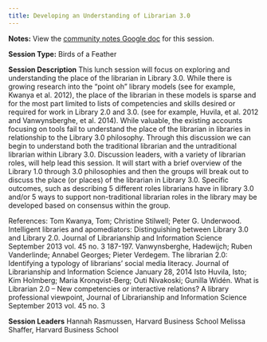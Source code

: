 ```yaml
---
title: Developing an Understanding of Librarian 3.0
---
```


**Notes:** View the [community notes Google doc](https://docs.google.com/document/d/1C1ERALExkqMUPsIjWHhQdrz7NOVFS9rlltOSRUqDn2I/ "Developing an Understanding of Librarian 3.0 - community notes") for this session.

**Session Type:** Birds of a Feather

**Session Description**
This lunch session will focus on exploring and understanding the place of the librarian in Library 3.0. While there is growing research into the “point oh” library models (see for example, Kwanya et al. 2012), the place of the librarian in these models is sparse and for the most part limited to lists of competencies and skills desired or required for work in Library 2.0 and 3.0. (see for example, Huvila, et al. 2012 and Vanwynsberghe, et al. 2014). While valuable, the existing accounts focusing on tools fail to understand the place of the librarian in libraries in relationship to the Library 3.0 philosophy. Through this discussion we can begin to understand both the traditional librarian and the untraditional librarian within Library 3.0. Discussion leaders, with a variety of librarian roles, will help lead this session. It will start with a brief overview of the Library 1.0 through 3.0 philosophies and then the groups will break out to discuss the place (or places) of the librarian in Library 3.0. Specific outcomes, such as describing 5 different roles librarians have in library 3.0 and/or 5 ways to support non-traditional librarian roles in the library may be developed based on consensus within the group.

References: Tom Kwanya, Tom; Christine Stilwell; Peter G. Underwood. Intelligent libraries and apomediators: Distinguishing between Library 3.0 and Library 2.0. Journal of Librarianship and Information Science September 2013 vol. 45 no. 3 187-197. Vanwynsberghe, Hadewijch; Ruben Vanderlinde; Annabel Georges; Pieter Verdegem. The librarian 2.0: Identifying a typology of librarians’ social media literacy. Journal of Librarianship and Information Science January 28, 2014 Isto Huvila, Isto; Kim Holmberg; Maria Kronqvist-Berg; Outi Nivakoski; Gunilla Widén. What is Librarian 2.0 – New competencies or interactive relations? A library professional viewpoint, Journal of Librarianship and Information Science September 2013 vol. 45 no. 3

**Session Leaders**
Hannah Rasmussen, Harvard Business School
Melissa Shaffer, Harvard Business School